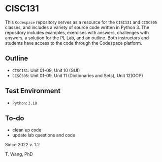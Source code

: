 # CISC131
This `Codespace` repository serves as a resource for the `CISC131` and `CISC505` classes, and includes a variety of source code written in Python 3. The repository includes examples, exercises with answers, challenges with answers, a solution for the PL Lab, and an outline. Both instructors and students have access to the code through the Codespace platform.

## Outline
- `CISC131`: Unit 01-09, Unit 10 (GUI)
- `CISC505`: Unit 01-09, Unit 11 (Dictionaries and Sets), Unit 12(OOP)

## Test Environment
- `Python`: `3.10`


## To-do
- clean up code
- update lab questions and code

Since 2022
v. 1.2

T. Wang, PhD

